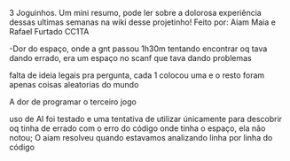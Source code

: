 3 Joguinhos.
Um mini resumo, pode ler sobre a dolorosa experiência dessas ultimas semanas na wiki desse projetinho!
Feito por: Aiam Maia e Rafael Furtado CC1TA

-Dor do espaço, onde a gnt passou 1h30m tentando encontrar oq tava dando errado, era um espaço no scanf que tava dando problemas

falta de ideia legais pra pergunta, cada 1 colocou uma e o resto foram apenas coisas aleatorias do mundo

A dor de programar o terceiro jogo

uso de AI foi testado e uma tentativa de utilizar únicamente para descobrir oq tinha de errado com o erro do código onde tinha o espaço, ela não notou;
O aiam resolveu quando estavamos analizando linha por linha do código
